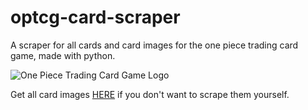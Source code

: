 # optcg-card-scraper
A scraper for all cards and card images for the one piece trading card game, made with python.

![One Piece Trading Card Game Logo](https://static.wikia.nocookie.net/onepiece/images/8/80/One_Piece_Card_Game_Logo.png/revision/latest?cb=20220317022331)


Get all card images [HERE](https://drive.google.com/drive/folders/1_pJdoYT494pofrWDB0M5YWguCYR8K3cb?usp=sharing) if you don't want to scrape them yourself.
